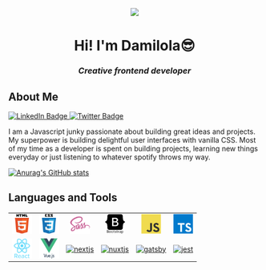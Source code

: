 <p align="center">
   <img src="https://media0.giphy.com/media/kbRb4eyCNC0aMz5x68/giphy.gif?cid=ecf05e47zdkt5yqo76cvo6kt7eg2s31sgrzgd82g47tsccws&rid=giphy.gif&ct=g" width="150px"/>
<p>
<h1 align="center">Hi! I'm Damilola😎</h1>
<h3 align="center">
   <i>Creative frontend developer</i>
</h3>

## About Me
<p align="left">
   <a href="https://www.linkedin.com/in/damak-dev" target="_blank" rel="noreferrer">
    <img src="https://img.shields.io/badge/LinkedIn-blue?style=for-the-badge&logo=linkedin&logoColor=white" alt="LinkedIn Badge"/>
  </a>
  <a href="https://twitter.com/__damak" target="_blank" rel="noreferrer">
    <img src="https://img.shields.io/badge/Twitter-blue?style=for-the-badge&logo=twitter&logoColor=white" alt="Twitter Badge"/>
  </a>
</p>
<p>I am a Javascript junky passionate about building great ideas and projects. My superpower is building delightful user interfaces with vanilla CSS.
Most of my time as a developer is spent on building projects, learning new things everyday or just listening to whatever spotify throws my way.</p>

[![Anurag's GitHub stats](https://github-readme-stats.vercel.app/api?username=damakdev)](https://github.com/anuraghazra/github-readme-stats)
<!-- <img src="https://spotify-recently-played-readme.vercel.app/api?user=8u9bvvwczea143pv9nzu9nf2o&count=3" /> -->
<!-- ![Alt text](https://spotify-recently-played-readme.vercel.app/api?user=8u9bvvwczea143pv9nzu9nf2o) -->

## Languages and Tools
<table>
  <tr>
    <td align="center">
      <a href="https://www.w3.org/html/" target="_blank" rel="noreferrer">
        <img
          src="https://raw.githubusercontent.com/devicons/devicon/master/icons/html5/html5-original-wordmark.svg"
          alt="html5"
          width="40"
          height="40"
        />
      </a>
    </td>
    <td align="center">
      <a href="https://www.w3schools.com/css/" target="_blank" rel="noreferrer">
        <img
          src="https://raw.githubusercontent.com/devicons/devicon/master/icons/css3/css3-original-wordmark.svg"
          alt="css3"
          width="40"
          height="40"
        />
      </a>
    </td>
    <td align="center">
      <a href="https://sass-lang.com" target="_blank" rel="noreferrer">
        <img
          src="https://raw.githubusercontent.com/devicons/devicon/master/icons/sass/sass-original.svg"
          alt="sass"
          width="40"
          height="40"
        />
      </a>
    </td>
    <td align="center">
      <a href="https://getbootstrap.com" target="_blank" rel="noreferrer">
        <img
          src="https://raw.githubusercontent.com/devicons/devicon/master/icons/bootstrap/bootstrap-plain-wordmark.svg"
          alt="bootstrap"
          width="40"
          height="40"
        />
      </a>
    </td>
    <td align="center">
      <a
        href="https://developer.mozilla.org/en-US/docs/Web/JavaScript"
        target="_blank"
        rel="noreferrer"
      >
        <img
          src="https://raw.githubusercontent.com/devicons/devicon/master/icons/javascript/javascript-original.svg"
          alt="javascript"
          width="40"
          height="40"
        />
      </a>
    </td>
    <td align="center">
      <a
        href="https://www.typescriptlang.org/"
        target="_blank"
        rel="noreferrer"
      >
        <img
          src="https://raw.githubusercontent.com/devicons/devicon/master/icons/typescript/typescript-original.svg"
          alt="typescript"
          width="40"
          height="40"
        />
      </a>
    </td>
  </tr>

   <tr>
    <td align="center">
      <a href="https://reactjs.org/" target="_blank" rel="noreferrer">
        <img
          src="https://raw.githubusercontent.com/devicons/devicon/master/icons/react/react-original-wordmark.svg"
          alt="react"
          width="40"
          height="40"
        />
      </a>
    </td>
    <td align="center">
      <a href="https://vuejs.org/" target="_blank" rel="noreferrer">
        <img
          src="https://raw.githubusercontent.com/devicons/devicon/master/icons/vuejs/vuejs-original-wordmark.svg"
          alt="vuejs"
          width="40"
          height="40"
        />
      </a>
    </td>
    <td align="center">
      <a href="https://nextjs.org/" target="_blank" rel="noreferrer">
        <img
          src="https://cdn.worldvectorlogo.com/logos/nextjs-2.svg"
          alt="nextjs"
          width="40"
          height="40"
        />
      </a>
    </td>
    <td align="center">
      <a href="https://nuxtjs.org/" target="_blank" rel="noreferrer">
        <img
          src="https://www.vectorlogo.zone/logos/nuxtjs/nuxtjs-icon.svg"
          alt="nuxtjs"
          width="40"
          height="40"
        />
      </a>
    </td>
    <td align="center">
      <a href="https://www.gatsbyjs.com/" target="_blank" rel="noreferrer">
        <img
          src="https://www.vectorlogo.zone/logos/gatsbyjs/gatsbyjs-icon.svg"
          alt="gatsby"
          width="40"
          height="40"
        />
      </a>
    </td>
    <td align="center">
      <a href="https://jestjs.io" target="_blank" rel="noreferrer">
        <img
          src="https://www.vectorlogo.zone/logos/jestjsio/jestjsio-icon.svg"
          alt="jest"
          width="40"
          height="40"
        />
      </a>
    </td>
  </tr>
</table>


<!-- <p align="center">
   <img src="https://readme-jokes.vercel.app/api" alt="Jokes Card" />
<p> -->
<!-- <p><img align="left" src="https://github-readme-stats.vercel.app/api/top-langs?username=damakdev&show_icons=true&locale=en&layout=compact" alt="damakdev" /></p> -->

<!-- <p>&nbsp;<img align="center" src="https://github-readme-stats.vercel.app/api?username=damakdev&show_icons=true&locale=en" alt="damakdev" /></p> -->

<!-- <p><img align="center" src="https://github-readme-streak-stats.herokuapp.com/?user=damakdev&" alt="damakdev" /></p> -->
